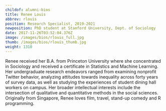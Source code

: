 ```yaml
---
childof: alumni-bios
title: Renee Louis
abbrev: rlouis
position: Research Specialist, 2019-2021
newposition: PhD student at Stanford University, Dept. of Sociology
date: 2017-11-26T03:52:04.376Z
image: /images/bios/rlouis_full.jpg
thumb: /images/bios/rlouis_thumb.jpg
weight: 1310
---
```

Renee received her B.A. from Princeton University where she concentrated in Sociology and received a certificate in Statistics and Machine Learning. Her undergraduate research endeavors ranged from examining nonprofit Twitter behavior, analyzing attitudes towards inequality across forty years of survey data, as well as studying the experiences of student dining hall workers on campus. Her broader intellectual interests include the intersection of qualitative and quantitative methods in the social sciences. Originally from Singapore, Renee loves film, travel, stand-up comedy and R programming.

